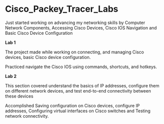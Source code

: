 # Cisco_Packey_Tracer_Labs
<legal>Just started working on advancing my networking skills by Computer Network Components, Accessing Cisco Devices, Cisco IOS Navigation and Basic Cisco Device Configuration

**Lab 1**

The project made while working on connecting, and managing Cisco devices, basic Cisco device configuration.

Practiced navigate the Cisco IOS using commands, shortcuts, and hotkeys.

**Lab 2**

This section covered understand the basics of IP addresses, configure them on different network devices, and test end-to-end connectivity between these devices

Accomplished Saving configuration on Cisco devices, configure IP addresses, Configuring virtual interfaces on Cisco switches and Testing network connectivity.</legal>

